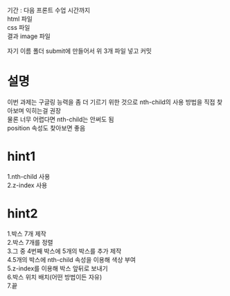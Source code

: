 기간 : 다음 프론트 수업 시간까지
<br/>
html 파일
<br/>
css 파일
<br/>
결과 image 파일
<br/>

자기 이름 폴더 submit에 만들어서 위 3개 파일 넣고 커밋

# 설명

이번 과제는 구글링 능력을 좀 더 기르기 위한 것으로 nth-child의 사용 방법을 직접 찾아보며 익히는걸 권장
<br/>물론 너무 어렵다면 nth-child는 안써도 됨
<br/>
position 속성도 찾아보면 좋음

# hint1

1.nth-child 사용<br/>
2.z-index 사용

# hint2

1.박스 7개 제작<br/> 2.박스 7개를 정렬<br/> 3.그 중 4번째 박스에 5개의 박스를 추가 제작<br/>
4.5개의 박스에 nth-child 속성을 이용해 색상 부여<br/>
5.z-index를 이용해 박스 앞뒤로 보내기<br/> 6.박스 위치 배치(어떤 방법이든 자유)<br/> 7.끝<br/>
